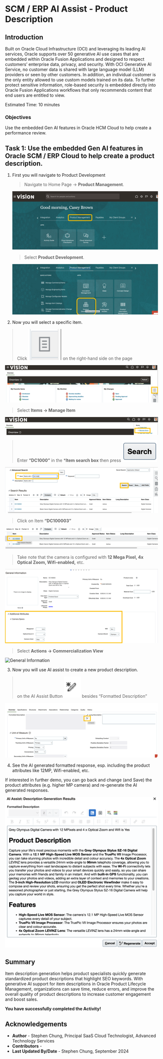 # SCM / ERP AI Assist - Product Description

## Introduction

Built on Oracle Cloud Infrastructure (OCI) and leveraging its leading AI services, Oracle supports over 50 generative AI use cases that are embedded within Oracle Fusion Applications and designed to respect customers’ enterprise data, privacy, and security. With OCI Generative AI Service, no customer data is shared with large language model (LLM) providers or seen by other customers. In addition, an individual customer is the only entity allowed to use custom models trained on its data. To further protect sensitive information, role-based security is embedded directly into Oracle Fusion Applications workflows that only recommends content that end users are entitled to view.

Estimated Time: 10 minutes


### Objectives

Use the embedded Gen AI features in Oracle HCM Cloud to help create a performance review.


## Task 1: Use the embedded Gen AI features in Oracle SCM / ERP Cloud to help create a product description.


1. First you will navigate to Product Development

   > Navigate to Home Page -> **Product Management**.

   ![Application Home](images/image001.png)

   > Select **Product Development**.

   ![Product Management](images/image002.png)

2.  Now you will select a specific item.

   > Click ![Hamburger Icon](images/image003.png) on the right-hand side on the page

   ![Item Overview](images/image004.png)

   > Select **Items -> Manage Item**

   ![Item Overview](images/image005.png)

   > Enter **“DC1000”** in the ***Item search box** then press ![Search Button](images/image006.png)

   ![advanced search](images/image007.png)

   > Click on Item **“DC100003”** 

   ![advanced search](images/image008.png)

   > Take note that the camera is configured with **12 Mega Pixel, 4x Optical Zoom, Wifi-enabled,** etc.

   ![General Information](images/image009.png)

   > Select **Actions -> Commercialization View**

   ![General Information](images/image0010.png)

3.  Now you will use AI assist to create a new product description.

   > on the AI Assist Button ![AI Assist Button](images/image011.png) besides “Formatted Description”

   ![Item Overview](images/image012.png)

4.  See the AI generated formatted response, esp. including the product attributes like 12MP, Wifi-enabled, etc.  

   If interested in further demo, you can go back and change (and Save) the product attributes (e.g. higher MP camera) and re-generate the AI generated responses.

   ![Product Description](images/image013.png)



## Summary

Item description generation helps product specialists quickly generate standardized product descriptions that highlight SEO keywords. With generative AI support for item descriptions in Oracle Product Lifecycle Management, organizations can save time, reduce errors, and improve the overall quality of product descriptions to increase customer engagement and boost sales.

**You have successfully completed the Activity!**

## Acknowledgements
* **Author** - Stephen Chung, Principal SaaS Cloud Technologist, Advanced Technology Services
* **Contributors** -  
* **Last Updated By/Date** - Stephen Chung, September 2024
